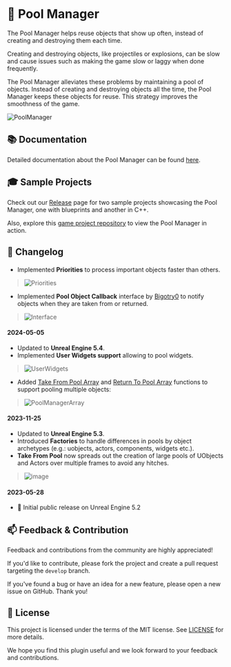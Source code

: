 # 🔄 Pool Manager

The Pool Manager helps reuse objects that show up often, instead of creating and destroying them each time.

Creating and destroying objects, like projectiles or explosions, can be slow and cause issues such as making the game slow or laggy when done frequently.

The Pool Manager alleviates these problems by maintaining a pool of objects. Instead of creating and destroying objects all the time, the Pool Manager keeps these objects for reuse. This strategy improves the smoothness of the game.

![PoolManager](https://github.com/JanSeliv/PoolManager/assets/20540872/0af55b33-732c-435d-a5b3-2d7e36cdebf2)

## 📚 Documentation

Detailed documentation about the Pool Manager can be found [here](https://docs.google.com/document/d/1YxbIdc9lZRl5ozI7_1LTBfdzJWTwhxwz2RKA-r0Q4po).

## 🎓 Sample Projects

Check out our [Release](https://github.com/JanSeliv/PoolManager/releases) page for two sample projects showcasing the Pool Manager, one with blueprints and another in C++.

Also, explore this [game project repository](https://github.com/JanSeliv/Bomber) to view the Pool Manager in action.

## 📅 Changelog
#### 
- Implemented **Priorities** to process important objects faster than others.
>![Priorities](https://github.com/user-attachments/assets/3a0501f6-28ed-4bc9-8f06-93bf95385625)
- Implemented **Pool Object Callback** interface by [Bigotry0](https://github.com/Bigotry0) to notify objects when they are taken from or returned. 
>![Interface](https://github.com/user-attachments/assets/8cd05e9b-3877-43ed-9285-50a56641132f)
#### 2024-05-05
- Updated to **Unreal Engine 5.4**.
- Implemented **User Widgets support** allowing to pool widgets.
> ![UserWidgets](https://github.com/JanSeliv/PoolManager/assets/20540872/53652ec5-9795-4473-bbe6-792ad2574bc2)
- Added [Take From Pool Array](https://docs.google.com/document/d/1YxbIdc9lZRl5ozI7_1LTBfdzJWTwhxwz2RKA-r0Q4po/edit#heading=h.m317652zeuu9) and [Return To Pool Array](https://docs.google.com/document/d/1YxbIdc9lZRl5ozI7_1LTBfdzJWTwhxwz2RKA-r0Q4po/edit#heading=h.la64v3qmhabw) functions to support pooling multiple objects:
> ![PoolManagerArray](https://github.com/JanSeliv/PoolManager/assets/20540872/b28b45ec-5ce0-48ac-ad7e-33e6bcb7758e)
#### 2023-11-25
- Updated to **Unreal Engine 5.3**.
- Introduced **Factories** to handle differences in pools by object archetypes (e.g.: uobjects, actors, components, widgets etc.).
- **Take From Pool** now spreads out the creation of large pools of UObjects and Actors over multiple frames to avoid any hitches.
> ![image](https://github.com/JanSeliv/PoolManager/assets/20540872/10bdf24f-d078-4dd8-96bf-de5d92421bc8)
#### 2023-05-28
- 🎉 Initial public release on Unreal Engine 5.2

## 📫 Feedback & Contribution

Feedback and contributions from the community are highly appreciated!

If you'd like to contribute, please fork the project and create a pull request targeting the `develop` branch.

If you've found a bug or have an idea for a new feature, please open a new issue on GitHub. Thank you!

## 📜 License

This project is licensed under the terms of the MIT license. See [LICENSE](LICENSE) for more details.

We hope you find this plugin useful and we look forward to your feedback and contributions.

